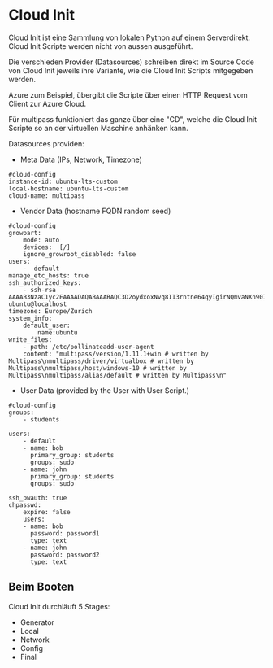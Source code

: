 # Cloud Init
Cloud Init ist eine Sammlung von lokalen Python auf einem Serverdirekt. Cloud Init Scripte werden nicht von aussen ausgeführt. 

Die verschieden Provider (Datasources) schreiben direkt im Source Code von Cloud Init jeweils ihre Variante, wie die Cloud Init Scripts mitgegeben werden.

Azure zum Beispiel, übergibt die Scripte über einen HTTP Request vom Client zur Azure Cloud.

Für multipass funktioniert das ganze über eine "CD", welche die Cloud Init Scripte so an der virtuellen Maschine anhänken kann.

Datasources providen:
* Meta Data (IPs, Network, Timezone)

```
#cloud-config
instance-id: ubuntu-lts-custom
local-hostname: ubuntu-lts-custom
cloud-name: multipass   
```

* Vendor Data (hostname FQDN random seed)

```
#cloud-config                                                     
growpart:
    mode: auto
    devices:  [/]
    ignore_growroot_disabled: false
users:
    -  default
manage_etc_hosts: true
ssh_authorized_keys:
    - ssh-rsa AAAAB3NzaC1yc2EAAAADAQABAAABAQC3D2oydxoxNvq8II3rntne64qyIgirNQmvaNXn90IMevd5exCsqaj6vGPdasTHR1n2/MlUCVraq7ZDF2vBS0fWJaiiJHUu+Y4ZB88dGJlno67+kbD1pNyjhSIdhjiOixj9n2sqdWQ/9B+UNhpLisVx68822pCndXWugRei+0yBtirHf+wNQF1eS74ARxNc6i9BknnWEwAwzhwFVlRFYAracbqLYkSHPCd5VAI2i13ZC1pZ2xQkJBSLzzxc07NAnqAFZ8btoNwwYHKvkZykETTpsV6lF4R7v4qcO1Ei2zHy889TykTuD/KIOHUCeSRrrRvP1YjHnhur+cY10f75PNxb ubuntu@localhost
timezone: Europe/Zurich
system_info:
    default_user:
        name:ubuntu
write_files: 
    - path: /etc/pollinateadd-user-agent
    content: "multipass/version/1.11.1+win # written by Multipass\nmultipass/driver/virtualbox # written by Multipass\nmultipass/host/windows-10 # written by Multipass\nmultipass/alias/default # written by Multipass\n"                             
```

* User Data (provided by the User with User Script.)

```
#cloud-config                                                     
groups:
    - students

users:
    - default
    - name: bob
      primary_group: students
      groups: sudo
    - name: john
      primary_group: students
      groups: sudo

ssh_pwauth: true
chpasswd:
    expire: false
    users:
    - name: bob
      password: password1
      type: text
    - name: john
      password: password2
      type: text  
```

## Beim Booten
Cloud Init durchläuft 5 Stages:
* Generator
* Local
* Network
* Config
* Final
